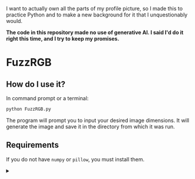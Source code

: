 I want to actually own all the parts of my profile picture, so I made this to practice Python and to make a new background for it that I unquestionably would.

**The code in this repository made no use of generative AI. I said I'd do it right this time, and I try to keep my promises.**

# FuzzRGB
## How do I use it?
In command prompt or a terminal: 
```bash
python FuzzRGB.py
```
The program will prompt you to input your desired image dimensions. It will generate the image and save it in the directory from which it was run.
## Requirements
If you do not have `numpy` or `pillow`, you must install them.

<details>
<summary></summary>

## Recommendations

Have a great day and never stop learning.
</details>
